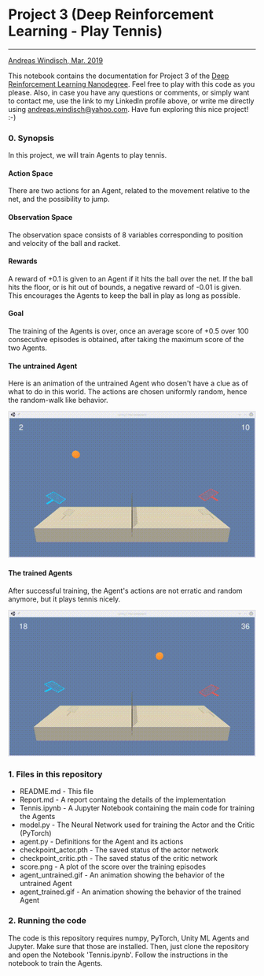 # Project 3 (Deep Reinforcement Learning - Play Tennis)
---
[Andreas Windisch, Mar. 2019](https://www.linkedin.com/in/andreas-windisch-physics/)

This notebook contains the documentation for Project 3 of the [Deep Reinforcement Learning Nanodegree](https://www.udacity.com/course/deep-reinforcement-learning-nanodegree--nd893). Feel free to play with this code as you please. Also, in case you have any questions or comments, or simply want to contact me, use the link to my LinkedIn profile above, or write me directly using [andreas.windisch@yahoo.com](andreas.windisch@yahoo.com). Have fun exploring this nice project! :-)

### 0. Synopsis

In this project, we will train Agents to play tennis. 

#### Action Space
There are two actions for an Agent, related to the movement relative to the net, and the possibility to jump.

#### Observation Space
The observation space consists of 8 variables corresponding to position and velocity of the ball and racket.

#### Rewards
A reward of +0.1 is given to an Agent if it hits the ball over the net. If the ball hits the floor, or is hit out of bounds, a negative reward of -0.01 is given. This encourages the Agents to keep the ball in play as long as possible.

#### Goal
The training of the Agents is over, once an average score of +0.5 over 100 consecutive episodes is obtained, after taking the maximum score of the two Agents.

#### The untrained Agent
Here is an animation of the untrained Agent who dosen't have a clue as of what to do in this world. The actions are chosen uniformly random, hence the random-walk like behavior.

![The untrained Agent](agent_untrained.gif)

#### The trained Agents
After successful training, the Agent's actions are not erratic and random anymore, but it plays tennis nicely.   

![The trained Agent](agent_trained.gif)

### 1. Files in this repository

* README.md - This file
* Report.md - A report containg the details of the implementation 
* Tennis.ipynb - A Jupyter Notebook containing the main code for training the Agents 
* model.py - The Neural Network used for training the Actor and the Critic (PyTorch)
* agent.py - Definitions for the Agent and its actions
* checkpoint_actor.pth  - The saved status of the actor network
* checkpoint_critic.pth - The saved status of the critic network
* score.png - A plot of the score over the training episodes
* agent_untrained.gif - An animation showing the behavior of the untrained Agent
* agent_trained.gif - An animation showing the behavior of the trained Agent

### 2. Running the code
The code is this repository requires numpy, PyTorch, Unity ML Agents and Jupyter. Make sure that those are installed. Then, just clone the repository and open the Notebook 'Tennis.ipynb'. Follow the instructions in the notebook to train the Agents.
